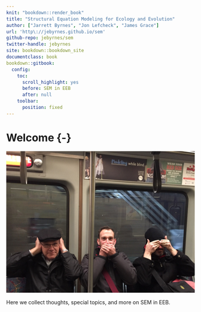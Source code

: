 ```yaml
---
knit: "bookdown::render_book"
title: "Structural Equation Modeling for Ecology and Evolution"
author: ["Jarrett Byrnes", "Jon Lefcheck", "James Grace"]
url: 'http\://jebyrnes.github.io/sem'
github-repo: jebyrnes/sem
twitter-handle: jebyrnes
site: bookdown::bookdown_site
documentclass: book
bookdown::gitbook:
  config:
    toc:
      scroll_highlight: yes
      before: SEM in EEB
      after: null
    toolbar:
      position: fixed
---
```


# Welcome {-}
![](./meeting/thumb_IMG_5706_1024.jpg)

Here we collect thoughts, special topics, and more on SEM in EEB.
